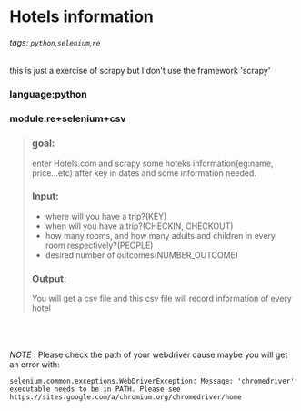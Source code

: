# Hotels information 
###### tags: `python`,`selenium`,`re`
this is just a exercise of scrapy
but I don't use the framework 'scrapy'
### language:python
### module:re+selenium+csv
> ### goal: 
> enter Hotels.com
> and scrapy some hoteks information(eg:name, price...etc) after key in dates and some information needed.
> ### Input:
> * where will you have a trip?(KEY)
> * when will you have a trip?(CHECKIN, CHECKOUT)
> * how many rooms, and how many adults and children in every room respectively?(PEOPLE)
> * desired number of outcomes(NUMBER_OUTCOME)
> ### Output: 
> You will get a csv file and this csv file will record information of every hotel 
> 
</br></br></br>
*NOTE* : Please check the path of your webdriver cause maybe you will get an error with:

```
selenium.common.exceptions.WebDriverException: Message: 'chromedriver' executable needs to be in PATH. Please see https://sites.google.com/a/chromium.org/chromedriver/home

```





